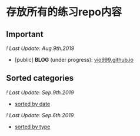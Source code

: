 # 存放所有的练习repo内容


## Important

*! Last Update: Aug.9th.2019*
- [public] **BLOG** (under progress): [vio999.github.io](https://github.com/vio999/vio999.github.io)

## Sorted categories

*! Last Update: Sep.9th.2019*
- [sorted by date](list.md)

*! Last Update: Sep.6th.2019*
- [sorted by type](types.md)
